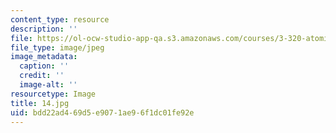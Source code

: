 ```yaml
---
content_type: resource
description: ''
file: https://ol-ocw-studio-app-qa.s3.amazonaws.com/courses/3-320-atomistic-computer-modeling-of-materials-sma-5107-spring-2005/bdd22ad469d5e9071ae96f1dc01fe92e_14.jpg
file_type: image/jpeg
image_metadata:
  caption: ''
  credit: ''
  image-alt: ''
resourcetype: Image
title: 14.jpg
uid: bdd22ad4-69d5-e907-1ae9-6f1dc01fe92e
---
```

